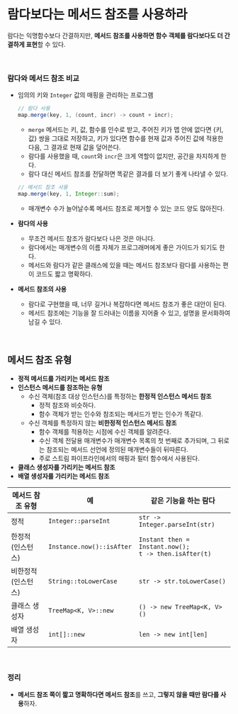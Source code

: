 # 람다보다는 메서드 참조를 사용하라

람다는 익명함수보다 간결하지만, **메서드 참조를 사용하면 함수 객체를 람다보다도 더 간결하게 표현**할 수 있다.

<br>



### 람다와 메서드 참조 비교

* 임의의 키와 `Integer` 값의 매핑을 관리하는 프로그램

  ```java
  // 람다 사용
  map.merge(key, 1, (count, incr) -> count + incr);
  ```

  * `merge` 메서드는 키, 값, 함수를 인수로 받고, 주어진 키가 맵 안에 없다면 {키, 값} 쌍을 그대로 저장하고, 키가 있다면 함수를 현재 값과 주어진 값에 적용한 다음, 그 결과로 현재 값을 덮어쓴다.
  * 람다를 사용했을 때, `count`와 `incr`은 크게 역할이 없지만, 공간을 차지하게 한다.
  * 람다 대신 메서드 참조를 전달하면 똑같은 결과를 더 보기 좋게 나타낼 수 있다.

  ```java
  // 메서드 참조 사용
  map.merge(key, 1, Integer::sum);
  ```

  * 매개변수 수가 늘어날수록 메서드 참조로 제거할 수 있는 코드 양도 많아진다.

* **람다의 사용**

  * 무조건 메서드 참조가 람다보다 나은 것은 아니다.
  * 람다에서는 매개변수의 이름 자체가 프로그래머에게 좋은 가이드가 되기도 한다.
  * 메서드와 람다가 같은 클래스에 있을 때는 메서드 참조보다 람다를 사용하는 편이 코드도 짧고 명확하다.

* **메서드 참조의 사용**

  * 람다로 구현했을 때, 너무 길거나 복잡하다면 메서드 참조가 좋은 대안이 된다.
  * 메서드 참조에는 기능을 잘 드러내는 이름을 지어줄 수 있고, 설명을 문서화하여 남길 수 있다.

<br>

## 메서드 참조 유형

* **정적 메서드를 가리키는 메서드 참조**
* **인스턴스 메서드를 참조하는 유형**
  * 수신 객체(참조 대상 인스턴스)를 특정하는 **한정적 인스턴스 메서드 참조**
    * 정적 참조와 비슷하다.
    * 함수 객체가 받는 인수와 참조되는 메서드가 받는 인수가 똑같다.
  * 수신 객체를 특정하지 않는 **비한정적 인스턴스 메서드 참조**
    * 함수 객체를 적용하는 시점에 수신 객체를 알려준다.
    * 수신 객체 전달용 매개변수가 매개변수 목록의 첫 번째로 추가되며, 그 뒤로는 참조되는 메서드 선언에 정의된 매개변수들이 뒤따른다.
    * 주로 스트림 파이프라인에서의 매핑과 필터 함수에서 사용된다.
* **클래스 생성자를 가리키는 메서드 참조**
* **배열 생성자를 가리키는 메서드 참조**

| 메서드 참조 유형    | 예                        | 같은 기능을 하는 람다                                       |
| ------------------- | ------------------------- | ----------------------------------------------------------- |
| 정적                | `Integer::parseInt`       | `str -> Integer.parseInt(str)`                              |
| 한정적 (인스턴스)   | `Instance.now()::isAfter` | `Instant then = Instant.now();`<br />`t -> then.isAfter(t)` |
| 비한정적 (인스턴스) | `String::toLowerCase`     | `str -> str.toLowerCase()`                                  |
| 클래스 생성자       | `TreeMap<K, V>::new`      | `() -> new TreeMap<K, V>()`                                 |
| 배열 생성자         | `int[]::new`              | `len -> new int[len]`                                       |



<br>

### 정리

* **메서드 참조 쪽이 짧고 명확하다면 메서드 참조**를 쓰고, **그렇지 않을 때만 람다를 사용**하자.
